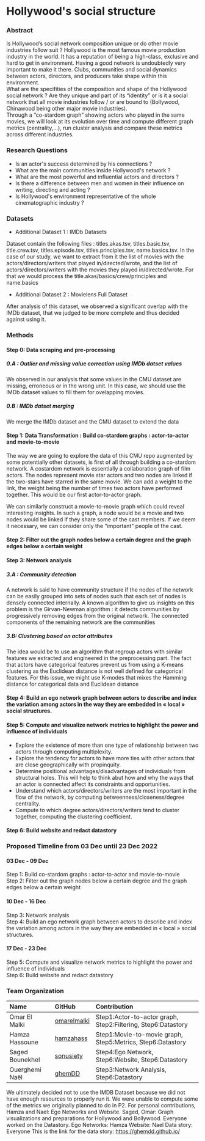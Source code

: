 
# Hollywood's social structure

### Abstract

Is Hollywood’s social network composition unique or do other movie industries follow suit ? Hollywood is the most famous movie production industry in the world. It has a reputation of being a high-class, exclusive and hard to get in environment. Having a good network is undoubtedly very important to make it there. Clubs, communities and social dynamics between actors, directors, and producers take shape within this environment. \
What are the specifities of the composition and shape of the Hollywood social network ? Are they unique and part of its “identity” or is it a social network that all movie industries follow / or are bound to (Bollywood, Chinawood being other major movie industries). \
Through a “co-stardom graph” showing actors who played in the same movies, we will look at its evolution over time and compute different graph metrics (centrality,…), run cluster analysis and compare these metrics across different industries.

### Research Questions
- Is an actor's success determined by his connections ?
- What are the main communities inside Hollywood's network ?
- What are the most powerful and influential actors and directors ?
- Is there a difference between men and women in their influence on writing, directing and acting ?
- Is Hollywood's environment representative of the whole cinematographic industry ?

### Datasets

- Additional Dataset 1 : IMDb Datasets

Dataset contain the following files : titles.akas.tsv, titles.basic.tsv, title.crew.tsv, titles.episode.tsv, titles.principles.tsv, name.basics.tsv.
In the case of our study, we want to extract from it the list of movies with the actors/directors/writers that played in/directed/wrote, and the list of actors/directors/writers with the movies they played in/directed/wrote. 
For that we would process the title.akas/basics/crew/principles and name.basics

- Additional Dataset 2 : Movielens Full Dataset

After analysis of this dataset, we observed a significant overlap with the IMDb dataset, that we judged to be more complete and thus decided against using it.

### Methods

#### Step 0: Data scraping and pre-processing

##### 0.A : Outlier and missing value correction using IMDb datset values

We observed in our analysis that some values in the CMU dataset are missing, erroneous or in the wrong unit. In this case, we should use the IMDb dataset values to fill them for ovelapping movies.

##### 0.B : IMDb datset merging

We merge the IMDb dataset and the CMU dataset to extend the data

#### Step 1: Data Transformation : Build co-stardom graphs : actor-to-actor and movie-to-movie

The way we are going to explore the data of this CMU repo augmented by some potentially other datasets, is first of all through building a co-stardom network.
A costardom network is essentially a collaboration graph of film actors. The nodes represent movie star actors and two nodes are linked if the two-stars have starred in the same movie.
We can add a weight to the link, the weight being the number of times two actors have performed together. This would be our first actor-to-actor graph.

We can similarly construct a movie-to-movie graph which could reveal interesting insights.
In such a graph, a node would be a movie and two nodes would be linked if they share some of the cast members. If we deem it necessary, we can
consider only the "important" people of the cast.

#### Step 2: Filter out the graph nodes below a certain degree and the graph edges below a certain weight

#### Step 3: Network analysis

##### 3.A : **Community detection**  
A network is said to have community structure if the nodes of the network can be easily grouped into sets of nodes such that each set of nodes is densely connected internally. A known algorithm to give us insights on this problem is the Girvan-Newman algorithm : it detects communities by progressively removing edges from the original network. The connected components of the remaining network are the communities    

##### 3.B: **Clustering based on actor attributes**  
The idea would be to use an algorithm that regroup actors with similar features we extracted and engineered in the preprocessing part.
The fact that actors have categorical features prevent us from using a K-means clustering as the Euclidean distance is not well
defined for categorical features. For this issue, we might use K-modes that mixes the Hamming distance for categorical data and Euclidean distance

#### Step 4: Build an ego network graph between actors to describe and index the variation among actors in the way they are embedded in « local » social structures.

#### Step 5: Compute and visualize network metrics to highlight the power and influence of individuals

- Explore the existence of more than one type of relationship between two actors through computing multiplexity.
- Explore the tendency for actors to have more ties with other actors that are close geographically with propinquity.
- Determine positional advantages/disadvantages of individuals from structural holes. This will help to think abut how and why the ways that an actor is connected affect its constraints and opportunities.
- Understand which actors/directors/writers are the most important in the flow of the network, by computing betweenness/closeness/degree centrality.
- Compute to which degree actors/directors/writers tend to cluster together, computing the clustering coefficient.

#### Step 6: Build website and redact datastory

### Proposed Timeline from 03 Dec until 23 Dec 2022

#### 03 Dec - 09 Dec

Step 1: Build co-stardom graphs : actor-to-actor and movie-to-movie \
Step 2: Filter out the graph nodes below a certain degree and the graph edges below a certain weight

#### 10 Dec - 16 Dec

Step 3: Network analysis \
Step 4: Build an ego network graph between actors to describe and index the variation among actors in the way they are embedded in « local » social structures.

#### 17 Dec - 23 Dec

Step 5: Compute and visualize network metrics to highlight the power and influence of individuals \
Step 6: Build website and redact datastory

### Team Organization
| Name | GitHub | Contribution |
| :--- | :--- | :--- |
|Omar El Malki   | [omarelmalki](https://github.com/omarelmalki) | Step1:Actor-to-actor graph, Step2:Filtering, Step6:Datastory |
|Hamza Hassoune | [hamzahass](https://github.com/hamzahass) | Step1:Movie-to-movie graph, Step5:Metrics, Step6:Datastory |
|Saged Bounekhel | [sonusiety](https://github.com/sonusiety) | Step4:Ego Network, Step6:Website, Step6:Datastory |
|Ouerghemi Naël  | [ghemDD](https://github.com/ghemDD) | Step3:Network Analysis, Step6:Datastory |

We ultimately decided not to use the IMDB Dataset because we did not have enough resources to properly run it.
We were unable to compute some of the metrics we originally planned to do in P2.
For personal contributions,
Hamza and Nael: Ego Networks and Website.
Saged, Omar: Graph visualizations and preparations for Hollywood and Bollywood.
Everyone worked on the Datastory.
Ego Networks: Hamza
Website: Nael
Data story: Everyone
This is the link for the data story: https://ghemdd.github.io/
